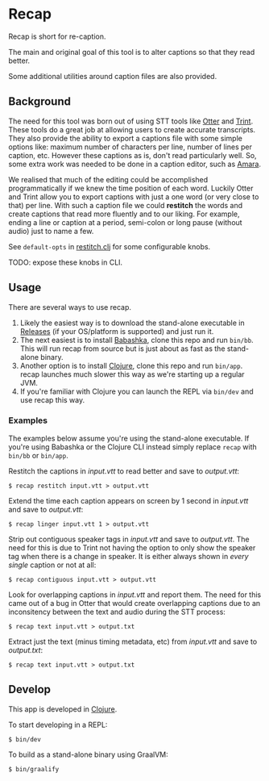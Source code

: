 # Recap

Recap is short for re-caption.

The main and original goal of this tool is to alter captions so that they read better.

Some additional utilities around caption files are also provided.

## Background

The need for this tool was born out of using STT tools like [Otter](https://otter.ai/home) and [Trint](https://trint.com/). These tools do a great job at allowing users to create accurate transcripts. They also provide the ability to export a captions file with some simple options like: maximum number of characters per line, number of lines per caption, etc. However these captions as is, don't read particularly well. So, some extra work was needed to be done in a caption editor, such as [Amara](https://amara.org/).

We realised that much of the editing could be accomplished programmatically if we knew the time position of each word. Luckily Otter and Trint allow you to export captions with just a one word (or very close to that) per line. With such a caption file we could **restitch** the words and create captions that read more fluently and to our liking. For example, ending a line or caption at a period, semi-colon or long pause (without audio) just to name a few.

See `default-opts` in [restitch.clj](./src/recap/caption/restitch.clj) for some configurable knobs.

TODO: expose these knobs in CLI.

## Usage

There are several ways to use recap.

1) Likely the easiest way is to download the stand-alone executable in [Releases](https://github.com/thiru/recap/releases) (if your OS/platform is supported) and just run it.
2) The next easiest is to install [Babashka](https://github.com/babashka/babashka), clone this repo and run `bin/bb`. This will run recap from source but is just about as fast as the stand-alone binary.
3) Another option is to install [Clojure](https://clojure.org/), clone this repo and run `bin/app`. recap launches much slower this way as we're starting up a regular JVM.
4) If you're familiar with Clojure you can launch the REPL via `bin/dev` and use recap this way.

### Examples

The examples below assume you're using the stand-alone executable. If you're using Babashka or the Clojure CLI instead simply replace `recap` with `bin/bb` or `bin/app`.

Restitch the captions in _input.vtt_ to read better and save to _output.vtt_:

```shell
$ recap restitch input.vtt > output.vtt
```

Extend the time each caption appears on screen by 1 second in _input.vtt_ and save to _output.vtt_:

```shell
$ recap linger input.vtt 1 > output.vtt
```

Strip out contiguous speaker tags in _input.vtt_ and save to _output.vtt_. The need for this is due to Trint not having the option to only show the speaker tag when there is a change in speaker. It is either always shown in _every single_ caption or not at all:

```shell
$ recap contiguous input.vtt > output.vtt
```

Look for overlapping captions in _input.vtt_ and report them. The need for this came out of a bug in Otter that would create overlapping captions due to an inconsitency between the text and audio during the STT process:

```shell
$ recap text input.vtt > output.txt
```

Extract just the text (minus timing metadata, etc) from _input.vtt_ and save to _output.txt_:

```shell
$ recap text input.vtt > output.txt
```

## Develop

This app is developed in [Clojure](https://clojure.org/).

To start developing in a REPL:

```shell
$ bin/dev
```

To build as a stand-alone binary using GraalVM:

```shell
$ bin/graalify
```

